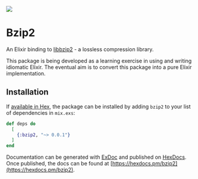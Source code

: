 ![](https://github.com/ajf58/bzip2-elixir/workflows/.github/workflows/elixir.yml/badge.svg)

# Bzip2

An Elixir binding to [libbzip2](https://www.sourceware.org/bzip2/index.html) - a lossless compression library.

This package is being developed as a learning exercise in using and writing idiomatic Elixir. The eventual aim is to convert this package into a pure Elixir implementation.

## Installation

If [available in Hex](https://hex.pm/docs/publish), the package can be installed
by adding `bzip2` to your list of dependencies in `mix.exs`:

```elixir
def deps do
  [
    {:bzip2, "~> 0.0.1"}
  ]
end
```

Documentation can be generated with [ExDoc](https://github.com/elixir-lang/ex_doc)
and published on [HexDocs](https://hexdocs.pm). Once published, the docs can
be found at [https://hexdocs.pm/bzip2](https://hexdocs.pm/bzip2).

